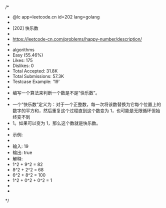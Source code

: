 /*
 * @lc app=leetcode.cn id=202 lang=golang
 *
 * [202] 快乐数
 *
 * https://leetcode-cn.com/problems/happy-number/description/
 *
 * algorithms
 * Easy (55.46%)
 * Likes:    175
 * Dislikes: 0
 * Total Accepted:    31.8K
 * Total Submissions: 57.3K
 * Testcase Example:  '19'
 *
 * 编写一个算法来判断一个数是不是“快乐数”。
 * 
 * 一个“快乐数”定义为：对于一个正整数，每一次将该数替换为它每个位置上的数字的平方和，然后重复这个过程直到这个数变为 1，也可能是无限循环但始终变不到
 * 1。如果可以变为 1，那么这个数就是快乐数。
 * 
 * 示例: 
 * 
 * 输入: 19
 * 输出: true
 * 解释: 
 * 1^2 + 9^2 = 82
 * 8^2 + 2^2 = 68
 * 6^2 + 8^2 = 100
 * 1^2 + 0^2 + 0^2 = 1
 * 
 * 
 */